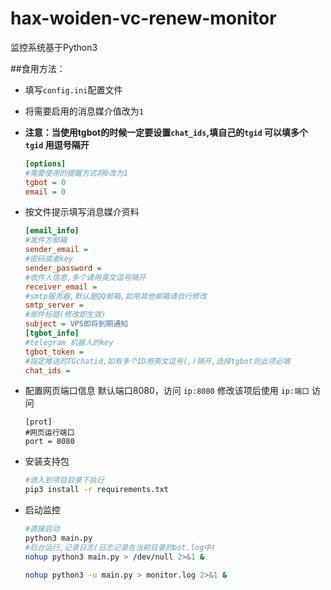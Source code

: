 # hax-woiden-vc-renew-monitor

监控系统基于Python3

##食用方法：

* 填写`config.ini`配置文件
* 将需要启用的消息媒介值改为`1`
* **注意：当使用tgbot的时候一定要设置`chat_ids`,填自己的`tgid` 可以填多个`tgid` 用逗号隔开**

  ```ini
  [options]
  #需要使用的提醒方式将0改为1
  tgbot = 0
  email = 0

  ```


* 按文件提示填写消息媒介资料

  ```ini
  [email_info]
  #发件方邮箱
  sender_email = 
  #密码或者key
  sender_password = 
  #收件人信息,多个请用英文逗号隔开
  receiver_email = 
  #smtp服务器,默认是QQ邮箱,如用其他邮箱请自行修改
  smtp_server = 
  #邮件标题(修改即生效)
  subject = VPS即将到期通知
  [tgbot_info]
  #telegram 机器人的key
  tgbot_token = 
  #指定推送的TGchatid,如有多个ID用英文逗号(,)隔开,选择tgbot则此项必填
  chat_ids = 
  ```
* 配置网页端口信息
  默认端口8080，访问 `ip:8080` 修改该项后使用 `ip:端口` 访问

  ```
  [prot]
  #网页运行端口
  port = 8080
  ```
* 安装支持包

  ```bash
  #进入到项目目录下执行
  pip3 install -r requirements.txt
  ```
* 启动监控

  ```bash
  #直接启动
  python3 main.py
  #后台运行,记录日志(日志记录在当前目录的bot.log中)
  nohup python3 main.py > /dev/null 2>&1 &

  nohup python3 -u main.py > monitor.log 2>&1 &
  ```

```

```
